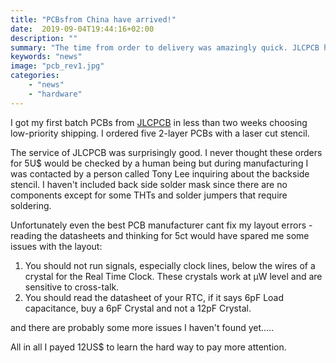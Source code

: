 ```yaml
---
title: "PCBsfrom China have arrived!"
date:  2019-09-04T19:44:16+02:00
description: ""
summary: "The time from order to delivery was amazingly quick. JLCPCB has real human customer care!"
keywords: "news"
image: "pcb_rev1.jpg"
categories:
    - "news"
    - "hardware"
---
```


I got my first batch PCBs from [JLCPCB](www.jlcpcb.com) in less than two weeks
choosing low-priority shipping.
I ordered five 2-layer PCBs with a laser cut stencil.

The service of JLCPCB was surprisingly good. I never thought these orders for
5U$ would be checked by a human being but during manufacturing I was contacted
by a person called Tony Lee inquiring about the backside stencil. I haven't
included back side solder mask since there are no components except for some
THTs and solder jumpers that require soldering.

Unfortunately even the best PCB manufacturer cant fix my layout errors - reading
the datasheets and thinking for 5ct would have spared me some issues with the
layout:
 1. You should not run signals, especially clock lines, below the wires of
    a crystal for the Real Time Clock. These crystals work at µW level and are
    sensitive to cross-talk.
 2. You should read the datasheet of your RTC, if it says 6pF Load capacitance,
    buy a 6pF Crystal and not a 12pF Crystal.

and there are probably some more issues I haven't found yet.....

All in all I payed 12US$ to learn the hard way to pay more attention.
